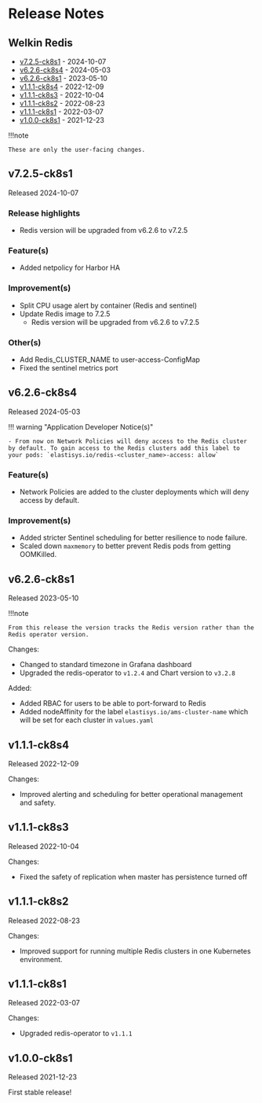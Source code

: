# Release Notes

## Welkin Redis

<!-- BEGIN TOC -->

- [v7.2.5-ck8s1](#v725-ck8s1) - 2024-10-07
- [v6.2.6-ck8s4](#v626-ck8s4) - 2024-05-03
- [v6.2.6-ck8s1](#v626-ck8s1) - 2023-05-10
- [v1.1.1-ck8s4](#v111-ck8s4) - 2022-12-09
- [v1.1.1-ck8s3](#v111-ck8s3) - 2022-10-04
- [v1.1.1-ck8s2](#v111-ck8s2) - 2022-08-23
- [v1.1.1-ck8s1](#v111-ck8s1) - 2022-03-07
- [v1.0.0-ck8s1](#v100-ck8s1) - 2021-12-23
<!-- END TOC -->

!!!note

    These are only the user-facing changes.

## v7.2.5-ck8s1

Released 2024-10-07

### Release highlights

- Redis version will be upgraded from v6.2.6 to v7.2.5

### Feature(s)

- Added netpolicy for Harbor HA

### Improvement(s)

- Split CPU usage alert by container (Redis and sentinel)
- Update Redis image to 7.2.5
    - Redis version will be upgraded from v6.2.6 to v7.2.5

### Other(s)

- Add Redis_CLUSTER_NAME to user-access-ConfigMap
- Fixed the sentinel metrics port

## v6.2.6-ck8s4

Released 2024-05-03

!!! warning "Application Developer Notice(s)"

    - From now on Network Policies will deny access to the Redis cluster by default. To gain access to the Redis clusters add this label to your pods: `elastisys.io/redis-<cluster_name>-access: allow`

### Feature(s)

- Network Policies are added to the cluster deployments which will deny access by default.

### Improvement(s)

- Added stricter Sentinel scheduling for better resilience to node failure.
- Scaled down `maxmemory` to better prevent Redis pods from getting OOMKilled.

## v6.2.6-ck8s1

Released 2023-05-10

!!!note

    From this release the version tracks the Redis version rather than the Redis operator version.

Changes:

- Changed to standard timezone in Grafana dashboard
- Upgraded the redis-operator to `v1.2.4` and Chart version to `v3.2.8`

Added:

- Added RBAC for users to be able to port-forward to Redis
- Added nodeAffinity for the label `elastisys.io/ams-cluster-name` which will be set for each cluster in `values.yaml`

## v1.1.1-ck8s4

Released 2022-12-09

Changes:

- Improved alerting and scheduling for better operational management and safety.

## v1.1.1-ck8s3

Released 2022-10-04

Changes:

- Fixed the safety of replication when master has persistence turned off

## v1.1.1-ck8s2

Released 2022-08-23

Changes:

- Improved support for running multiple Redis clusters in one Kubernetes environment.

## v1.1.1-ck8s1

Released 2022-03-07

Changes:

- Upgraded redis-operator to `v1.1.1`

## v1.0.0-ck8s1

Released 2021-12-23

First stable release!
